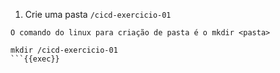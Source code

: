 1. Crie uma pasta `/cicd-exercicio-01`

```plain
O comando do linux para criação de pasta é o mkdir <pasta>
```

```plain
mkdir /cicd-exercicio-01
```{{exec}}
